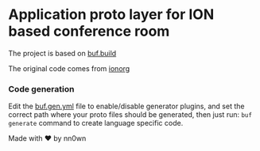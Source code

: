# Application proto layer for ION based conference room 

The project is based on [buf.build](https://buf.build)

The original code comes from [ionorg](https://github.com/ionorg)

### Code generation

Edit the [buf.gen.yml](buf.gen.yaml) file to enable/disable generator plugins, and set the correct path where your proto files should be generated, then just run:
`buf generate` command to create language specific code.

Made with ❤️ by nn0wn
